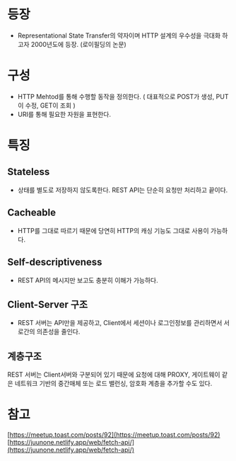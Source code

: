 # 등장
- Representational State Transfer의 약자이며 HTTP 설계의 우수성을 극대화 하고자 2000년도에 등장. (로이필딩의 논문)

# 구성
- HTTP Mehtod를 통해 수행할 동작을 정의한다. ( 대표적으로 POST가 생성, PUT이 수정, GET이 조회 )
- URI를 통해 필요한 자원을 표현한다.

# 특징
## Stateless
- 상태를 별도로 저장하지 않도록한다. REST API는 단순히 요청만 처리하고 끝이다.

## Cacheable
- HTTP를 그대로 따르기 때문에 당연히 HTTP의 캐싱 기능도 그대로 사용이 가능하다.

## Self-descriptiveness 
- REST API의 메시지만 보고도 충분히 이해가 가능하다.

## Client-Server 구조
- REST 서버는 API만을 제공하고, Client에서 세션이나 로그인정보를 관리하면서 서로간의 의존성을 줄인다. 

## 계층구조
REST 서버는 Client서버와 구분되어 있기 때문에 요청에 대해 PROXY, 게이트웨이 같은 네트워크 기반의 중간매체 또는 로드 밸런싱, 암호화 계층을 추가할 수도 있다.


# 참고
[https://meetup.toast.com/posts/92](https://meetup.toast.com/posts/92)
[https://juunone.netlify.app/web/fetch-api/](https://juunone.netlify.app/web/fetch-api/)
